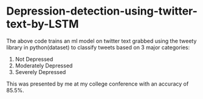 # Depression-detection-using-twitter-text-by-LSTM
The above code trains an ml model on twitter text grabbed using the tweety library in python(dataset) to classify tweets based on 3 major categories:
1) Not Depressed
2) Moderately Depressed
3) Severely Depressed

This was presented by me at my college conference with an accuracy of 85.5%.
